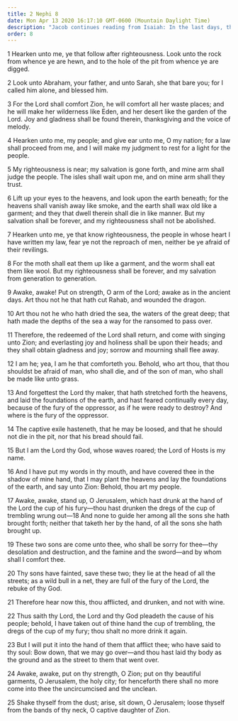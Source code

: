 ```yaml
---
title: 2 Nephi 8
date: Mon Apr 13 2020 16:17:10 GMT-0600 (Mountain Daylight Time)
description: "Jacob continues reading from Isaiah: In the last days, the Lord will comfort Zion and gather Israel—The redeemed will come to Zion amid great joy—Compare Isaiah 51 and 52:1–2. About 559–545 B.C."
order: 8
---
```


1 Hearken unto me, ye that follow after righteousness. Look unto the rock from whence ye are hewn, and to the hole of the pit from whence ye are digged.

2 Look unto Abraham, your father, and unto Sarah, she that bare you; for I called him alone, and blessed him.

3 For the Lord shall comfort Zion, he will comfort all her waste places; and he will make her wilderness like Eden, and her desert like the garden of the Lord. Joy and gladness shall be found therein, thanksgiving and the voice of melody.

4 Hearken unto me, my people; and give ear unto me, O my nation; for a law shall proceed from me, and I will make my judgment to rest for a light for the people.

5 My righteousness is near; my salvation is gone forth, and mine arm shall judge the people. The isles shall wait upon me, and on mine arm shall they trust.

6 Lift up your eyes to the heavens, and look upon the earth beneath; for the heavens shall vanish away like smoke, and the earth shall wax old like a garment; and they that dwell therein shall die in like manner. But my salvation shall be forever, and my righteousness shall not be abolished.

7 Hearken unto me, ye that know righteousness, the people in whose heart I have written my law, fear ye not the reproach of men, neither be ye afraid of their revilings.

8 For the moth shall eat them up like a garment, and the worm shall eat them like wool. But my righteousness shall be forever, and my salvation from generation to generation.

9 Awake, awake! Put on strength, O arm of the Lord; awake as in the ancient days. Art thou not he that hath cut Rahab, and wounded the dragon.

10 Art thou not he who hath dried the sea, the waters of the great deep; that hath made the depths of the sea a way for the ransomed to pass over.

11 Therefore, the redeemed of the Lord shall return, and come with singing unto Zion; and everlasting joy and holiness shall be upon their heads; and they shall obtain gladness and joy; sorrow and mourning shall flee away.

12 I am he; yea, I am he that comforteth you. Behold, who art thou, that thou shouldst be afraid of man, who shall die, and of the son of man, who shall be made like unto grass.

13 And forgettest the Lord thy maker, that hath stretched forth the heavens, and laid the foundations of the earth, and hast feared continually every day, because of the fury of the oppressor, as if he were ready to destroy? And where is the fury of the oppressor.

14 The captive exile hasteneth, that he may be loosed, and that he should not die in the pit, nor that his bread should fail.

15 But I am the Lord thy God, whose waves roared; the Lord of Hosts is my name.

16 And I have put my words in thy mouth, and have covered thee in the shadow of mine hand, that I may plant the heavens and lay the foundations of the earth, and say unto Zion: Behold, thou art my people.

17 Awake, awake, stand up, O Jerusalem, which hast drunk at the hand of the Lord the cup of his fury—thou hast drunken the dregs of the cup of trembling wrung out—18 And none to guide her among all the sons she hath brought forth; neither that taketh her by the hand, of all the sons she hath brought up.

19 These two sons are come unto thee, who shall be sorry for thee—thy desolation and destruction, and the famine and the sword—and by whom shall I comfort thee.

20 Thy sons have fainted, save these two; they lie at the head of all the streets; as a wild bull in a net, they are full of the fury of the Lord, the rebuke of thy God.

21 Therefore hear now this, thou afflicted, and drunken, and not with wine.

22 Thus saith thy Lord, the Lord and thy God pleadeth the cause of his people; behold, I have taken out of thine hand the cup of trembling, the dregs of the cup of my fury; thou shalt no more drink it again.

23 But I will put it into the hand of them that afflict thee; who have said to thy soul: Bow down, that we may go over—and thou hast laid thy body as the ground and as the street to them that went over.

24 Awake, awake, put on thy strength, O Zion; put on thy beautiful garments, O Jerusalem, the holy city; for henceforth there shall no more come into thee the uncircumcised and the unclean.

25 Shake thyself from the dust; arise, sit down, O Jerusalem; loose thyself from the bands of thy neck, O captive daughter of Zion.
